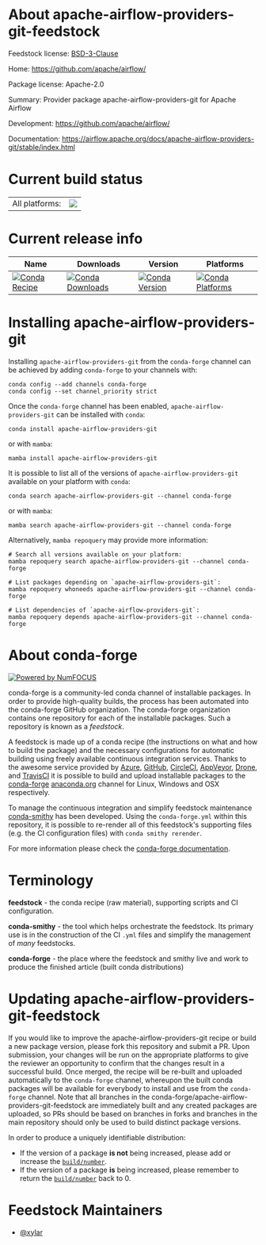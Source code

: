 About apache-airflow-providers-git-feedstock
============================================

Feedstock license: [BSD-3-Clause](https://github.com/conda-forge/apache-airflow-providers-git-feedstock/blob/main/LICENSE.txt)

Home: https://github.com/apache/airflow/

Package license: Apache-2.0

Summary: Provider package apache-airflow-providers-git for Apache Airflow

Development: https://github.com/apache/airflow/

Documentation: https://airflow.apache.org/docs/apache-airflow-providers-git/stable/index.html

Current build status
====================


<table><tr><td>All platforms:</td>
    <td>
      <a href="https://dev.azure.com/conda-forge/feedstock-builds/_build/latest?definitionId=25749&branchName=main">
        <img src="https://dev.azure.com/conda-forge/feedstock-builds/_apis/build/status/apache-airflow-providers-git-feedstock?branchName=main">
      </a>
    </td>
  </tr>
</table>

Current release info
====================

| Name | Downloads | Version | Platforms |
| --- | --- | --- | --- |
| [![Conda Recipe](https://img.shields.io/badge/recipe-apache--airflow--providers--git-green.svg)](https://anaconda.org/conda-forge/apache-airflow-providers-git) | [![Conda Downloads](https://img.shields.io/conda/dn/conda-forge/apache-airflow-providers-git.svg)](https://anaconda.org/conda-forge/apache-airflow-providers-git) | [![Conda Version](https://img.shields.io/conda/vn/conda-forge/apache-airflow-providers-git.svg)](https://anaconda.org/conda-forge/apache-airflow-providers-git) | [![Conda Platforms](https://img.shields.io/conda/pn/conda-forge/apache-airflow-providers-git.svg)](https://anaconda.org/conda-forge/apache-airflow-providers-git) |

Installing apache-airflow-providers-git
=======================================

Installing `apache-airflow-providers-git` from the `conda-forge` channel can be achieved by adding `conda-forge` to your channels with:

```
conda config --add channels conda-forge
conda config --set channel_priority strict
```

Once the `conda-forge` channel has been enabled, `apache-airflow-providers-git` can be installed with `conda`:

```
conda install apache-airflow-providers-git
```

or with `mamba`:

```
mamba install apache-airflow-providers-git
```

It is possible to list all of the versions of `apache-airflow-providers-git` available on your platform with `conda`:

```
conda search apache-airflow-providers-git --channel conda-forge
```

or with `mamba`:

```
mamba search apache-airflow-providers-git --channel conda-forge
```

Alternatively, `mamba repoquery` may provide more information:

```
# Search all versions available on your platform:
mamba repoquery search apache-airflow-providers-git --channel conda-forge

# List packages depending on `apache-airflow-providers-git`:
mamba repoquery whoneeds apache-airflow-providers-git --channel conda-forge

# List dependencies of `apache-airflow-providers-git`:
mamba repoquery depends apache-airflow-providers-git --channel conda-forge
```


About conda-forge
=================

[![Powered by
NumFOCUS](https://img.shields.io/badge/powered%20by-NumFOCUS-orange.svg?style=flat&colorA=E1523D&colorB=007D8A)](https://numfocus.org)

conda-forge is a community-led conda channel of installable packages.
In order to provide high-quality builds, the process has been automated into the
conda-forge GitHub organization. The conda-forge organization contains one repository
for each of the installable packages. Such a repository is known as a *feedstock*.

A feedstock is made up of a conda recipe (the instructions on what and how to build
the package) and the necessary configurations for automatic building using freely
available continuous integration services. Thanks to the awesome service provided by
[Azure](https://azure.microsoft.com/en-us/services/devops/), [GitHub](https://github.com/),
[CircleCI](https://circleci.com/), [AppVeyor](https://www.appveyor.com/),
[Drone](https://cloud.drone.io/welcome), and [TravisCI](https://travis-ci.com/)
it is possible to build and upload installable packages to the
[conda-forge](https://anaconda.org/conda-forge) [anaconda.org](https://anaconda.org/)
channel for Linux, Windows and OSX respectively.

To manage the continuous integration and simplify feedstock maintenance
[conda-smithy](https://github.com/conda-forge/conda-smithy) has been developed.
Using the ``conda-forge.yml`` within this repository, it is possible to re-render all of
this feedstock's supporting files (e.g. the CI configuration files) with ``conda smithy rerender``.

For more information please check the [conda-forge documentation](https://conda-forge.org/docs/).

Terminology
===========

**feedstock** - the conda recipe (raw material), supporting scripts and CI configuration.

**conda-smithy** - the tool which helps orchestrate the feedstock.
                   Its primary use is in the construction of the CI ``.yml`` files
                   and simplify the management of *many* feedstocks.

**conda-forge** - the place where the feedstock and smithy live and work to
                  produce the finished article (built conda distributions)


Updating apache-airflow-providers-git-feedstock
===============================================

If you would like to improve the apache-airflow-providers-git recipe or build a new
package version, please fork this repository and submit a PR. Upon submission,
your changes will be run on the appropriate platforms to give the reviewer an
opportunity to confirm that the changes result in a successful build. Once
merged, the recipe will be re-built and uploaded automatically to the
`conda-forge` channel, whereupon the built conda packages will be available for
everybody to install and use from the `conda-forge` channel.
Note that all branches in the conda-forge/apache-airflow-providers-git-feedstock are
immediately built and any created packages are uploaded, so PRs should be based
on branches in forks and branches in the main repository should only be used to
build distinct package versions.

In order to produce a uniquely identifiable distribution:
 * If the version of a package **is not** being increased, please add or increase
   the [``build/number``](https://docs.conda.io/projects/conda-build/en/latest/resources/define-metadata.html#build-number-and-string).
 * If the version of a package **is** being increased, please remember to return
   the [``build/number``](https://docs.conda.io/projects/conda-build/en/latest/resources/define-metadata.html#build-number-and-string)
   back to 0.

Feedstock Maintainers
=====================

* [@xylar](https://github.com/xylar/)

